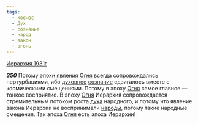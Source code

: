 ```yaml
---
tags:
  - космос
  - Дух
  - сознание
  - народ
  - закон
  - огонь
---
```


[Иерархия 1931г](/agni/1931)

___350___
Потому эпохи явления [Огня](/tag/#огонь) всегда сопровождались пертурбациями, ибо [духовное](/tag/#Дух) [сознание](/tag/#сознание) сдвигалось вместе с космическими смещениями. Потому в эпоху [Огня](/tag/#огонь) самое главное — тонкое восприятие. В эпоху [Огня](/tag/#огонь) Иерархия сопровождается стремительным потоком роста [духа](/tag/#Дух) народного, и потому что явление закона Иерархии не воспринимали [народы](/tag/#народ), потому такие народные смещения. Так эпоха [Огня](/tag/#огонь) есть эпоха Иерархии!   

